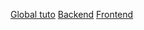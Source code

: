 [Global tuto](https://www.bezkoder.com/angular-16-node-js-express-postgresql/)
[Backend](https://www.bezkoder.com/node-express-sequelize-postgresql/)
[Frontend](https://www.bezkoder.com/angular-16-crud-example/)
